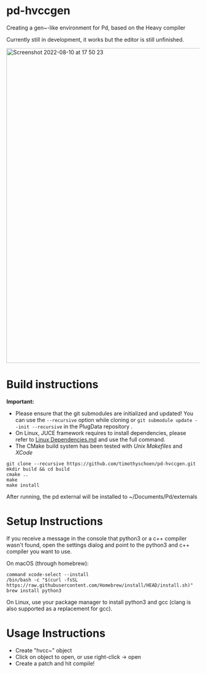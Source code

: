 # pd-hvccgen
Creating a gen~-like environment for Pd, based on the Heavy compiler

Currently still in development, it works but the editor is still unfinished.

<img width="821" alt="Screenshot 2022-08-10 at 17 50 23" src="https://user-images.githubusercontent.com/44585538/183952750-4eb06938-519d-46f0-9617-5cfe02cd468e.png">

# Build instructions

**Important:**
- Please ensure that the git submodules are initialized and updated! You can use the `--recursive` option while cloning or `git submodule update --init --recursive` in the PlugData repository .
- On Linux, JUCE framework requires to install dependencies, please refer to [Linux Dependencies.md](https://github.com/juce-framework/JUCE/blob/master/docs/Linux%20Dependencies.md) and use the full command.
- The CMake build system has been tested with *Unix Makefiles* and *XCode*

```
git clone --recursive https://github.com/timothyschoen/pd-hvccgen.git
mkdir build && cd build
cmake ..
make
make install
```

After running, the pd external will be installed to ~/Documents/Pd/externals

# Setup Instructions

If you receive a message in the console that python3 or a c++ compiler wasn't found, open the settings dialog and point to the python3 and c++ compiler you want to use.

On macOS (through homebrew):
```
command xcode-select --install
/bin/bash -c "$(curl -fsSL https://raw.githubusercontent.com/Homebrew/install/HEAD/install.sh)"
brew install python3

```
On Linux, use your package manager to install python3 and gcc (clang is also supported as a replacement for gcc).

# Usage Instructions
- Create "hvcc~" object
- Click on object to open, or use right-click -> open
- Create a patch and hit compile!
